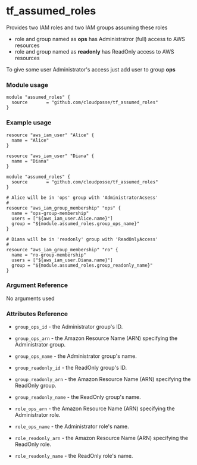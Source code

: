 # tf_assumed_roles

Provides two IAM roles and two IAM groups assuming these roles

- role and group named as **ops** has Administratror (full) access to AWS resources
- role and group named as **readonly** has ReadOnly access to AWS resources

To give some user Administrator's access just add user to group **ops**

### Module usage

```
module "assumed_roles" {
  source       = "github.com/cloudposse/tf_assumed_roles"
}
```

### Example usage

```
resource "aws_iam_user" "Alice" {
  name = "Alice"
}

resource "aws_iam_user" "Diana" {
  name = "Diana"
}

module "assumed_roles" {
  source       = "github.com/cloudposse/tf_assumed_roles"
}

# Alice will be in 'ops' group with 'AdministratorAcsess'
#
resource "aws_iam_group_membership" "ops" {
  name = "ops-group-membership"
  users = ["${aws_iam_user.Alice.name}"]
  group = "${module.assumed_roles.group_ops_name}"
}

# Diana will be in 'readonly' group with 'ReadOnlyAccess'
#
resource "aws_iam_group_membership" "ro" {
  name = "ro-group-membership"
  users = ["${aws_iam_user.Diana.name}"]
  group = "${module.assumed_roles.group_readonly_name}"
}

```

### Argument Reference

No arguments used

### Attributes Reference

- `group_ops_id` - the Administrator group's ID.
- `group_ops_arn` - the Amazon Resource Name (ARN) specifying the Administrator group.
- `group_ops_name` - the Administrator group's name.

- `group_readonly_id` - the ReadOnly group's ID.
- `group_readonly_arn` - the Amazon Resource Name (ARN) specifying the ReadOnly group.
- `group_readonly_name` - the ReadOnly group's name.

- `role_ops_arn` - the Amazon Resource Name (ARN) specifying the Administrator role.
- `role_ops_name` - the Administrator role's name.

- `role_readonly_arn` - the Amazon Resource Name (ARN) specifying the ReadOnly role.
- `role_readonly_name` - the ReadOnly role's name.
